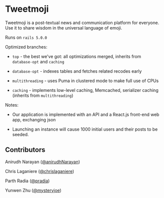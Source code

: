 # Tweetmoji

Tweetmoji is a post-textual news and communication platform for everyone. Use it to share wisdom in the universal language of emoji.

Runs on `rails 5.0.0`

Optimized branches:

* `top` - the best we've got: all optimizations merged, inherits from `database-opt` and `caching`

* `database-opt` - indexes tables and fetches related recodes early

* `multithreading` - uses Puma in clustered mode to make full use of CPUs

* `caching` - implements low-level caching, Memcached, serializer caching (inherits from `multithreading`)

Notes:

* Our application is implemented with an API and a React.js front-end web app, exchanging json

* Launching an instance will cause 1000 initial users and their posts to be seeded. 


## Contributors

Anirudh Narayan ([@anirudhNarayan](http://github.com/anirudhNarayan))

Chris Laganiere ([@chrislaganiere](http://github.com/chrislaganiere))

Parth Radia ([@pradia](http://github.com/pradia))

Yunwen Zhu ([@mysteryjoe](http://github.com/mysteryjoe))
